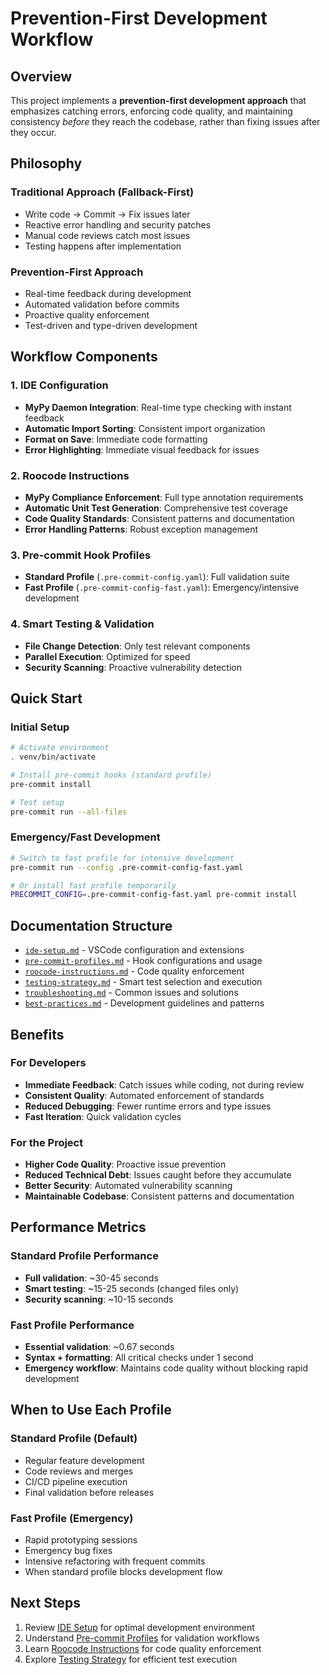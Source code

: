 # Prevention-First Development Workflow

## Overview

This project implements a **prevention-first development approach** that emphasizes catching errors, enforcing code quality, and maintaining consistency *before* they reach the codebase, rather than fixing issues after they occur.

## Philosophy

### Traditional Approach (Fallback-First)
- Write code → Commit → Fix issues later
- Reactive error handling and security patches
- Manual code reviews catch most issues
- Testing happens after implementation

### Prevention-First Approach
- Real-time feedback during development
- Automated validation before commits
- Proactive quality enforcement
- Test-driven and type-driven development

## Workflow Components

### 1. IDE Configuration
- **MyPy Daemon Integration**: Real-time type checking with instant feedback
- **Automatic Import Sorting**: Consistent import organization
- **Format on Save**: Immediate code formatting
- **Error Highlighting**: Immediate visual feedback for issues

### 2. Roocode Instructions
- **MyPy Compliance Enforcement**: Full type annotation requirements
- **Automatic Unit Test Generation**: Comprehensive test coverage
- **Code Quality Standards**: Consistent patterns and documentation
- **Error Handling Patterns**: Robust exception management

### 3. Pre-commit Hook Profiles
- **Standard Profile** (`.pre-commit-config.yaml`): Full validation suite
- **Fast Profile** (`.pre-commit-config-fast.yaml`): Emergency/intensive development

### 4. Smart Testing & Validation
- **File Change Detection**: Only test relevant components
- **Parallel Execution**: Optimized for speed
- **Security Scanning**: Proactive vulnerability detection

## Quick Start

### Initial Setup
```bash
# Activate environment
. venv/bin/activate

# Install pre-commit hooks (standard profile)
pre-commit install

# Test setup
pre-commit run --all-files
```

### Emergency/Fast Development
```bash
# Switch to fast profile for intensive development
pre-commit run --config .pre-commit-config-fast.yaml

# Or install fast profile temporarily
PRECOMMIT_CONFIG=.pre-commit-config-fast.yaml pre-commit install
```

## Documentation Structure

- [`ide-setup.md`](./ide-setup.md) - VSCode configuration and extensions
- [`pre-commit-profiles.md`](./pre-commit-profiles.md) - Hook configurations and usage
- [`roocode-instructions.md`](./roocode-instructions.md) - Code quality enforcement
- [`testing-strategy.md`](./testing-strategy.md) - Smart test selection and execution
- [`troubleshooting.md`](./troubleshooting.md) - Common issues and solutions
- [`best-practices.md`](./best-practices.md) - Development guidelines and patterns

## Benefits

### For Developers
- **Immediate Feedback**: Catch issues while coding, not during review
- **Consistent Quality**: Automated enforcement of standards
- **Reduced Debugging**: Fewer runtime errors and type issues
- **Fast Iteration**: Quick validation cycles

### For the Project
- **Higher Code Quality**: Proactive issue prevention
- **Reduced Technical Debt**: Issues caught before they accumulate
- **Better Security**: Automated vulnerability scanning
- **Maintainable Codebase**: Consistent patterns and documentation

## Performance Metrics

### Standard Profile Performance
- **Full validation**: ~30-45 seconds
- **Smart testing**: ~15-25 seconds (changed files only)
- **Security scanning**: ~10-15 seconds

### Fast Profile Performance
- **Essential validation**: ~0.67 seconds
- **Syntax + formatting**: All critical checks under 1 second
- **Emergency workflow**: Maintains code quality without blocking rapid development

## When to Use Each Profile

### Standard Profile (Default)
- Regular feature development
- Code reviews and merges
- CI/CD pipeline execution
- Final validation before releases

### Fast Profile (Emergency)
- Rapid prototyping sessions
- Emergency bug fixes
- Intensive refactoring with frequent commits
- When standard profile blocks development flow

## Next Steps

1. Review [IDE Setup](./ide-setup.md) for optimal development environment
2. Understand [Pre-commit Profiles](./pre-commit-profiles.md) for validation workflows
3. Learn [Roocode Instructions](./roocode-instructions.md) for code quality enforcement
4. Explore [Testing Strategy](./testing-strategy.md) for efficient test execution
